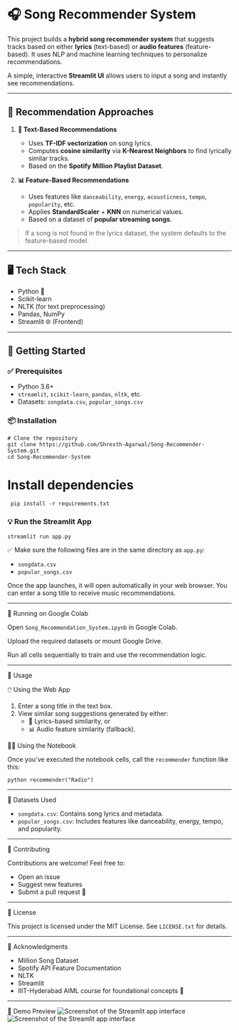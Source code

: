 # 🎧 Song Recommender System

This project builds a **hybrid song recommender system** that suggests tracks based on either **lyrics** (text-based) or **audio features** (feature-based). It uses NLP and machine learning techniques to personalize recommendations.

A simple, interactive **Streamlit UI** allows users to input a song and instantly see recommendations.

---

## 🧠 Recommendation Approaches

1. **🎵 Text-Based Recommendations**  
   - Uses **TF-IDF vectorization** on song lyrics.
   - Computes **cosine similarity** via **K-Nearest Neighbors** to find lyrically similar tracks.
   - Based on the **Spotify Million Playlist Dataset**.

2. **📊 Feature-Based Recommendations**  
   - Uses features like `danceability`, `energy`, `acousticness`, `tempo`, `popularity`, etc.
   - Applies **StandardScaler** + **KNN** on numerical values.
   - Based on a dataset of **popular streaming songs**.

> If a song is not found in the lyrics dataset, the system defaults to the feature-based model.

---

## 🖥️ Tech Stack

- Python 🐍
- Scikit-learn
- NLTK (for text preprocessing)
- Pandas, NumPy
- Streamlit 🌐 (Frontend)

---

## 🚀 Getting Started

### ✅ Prerequisites
- Python 3.6+
- `streamlit`, `scikit-learn`, `pandas`, `nltk`, etc.
- Datasets: `songdata.csv`, `popular_songs.csv`

### 📦 Installation

```
# Clone the repository
git clone https://github.com/Shresth-Agarwal/Song-Recommender-System.git
cd Song-Recommender-System
```
# Install dependencies
``` pip install -r requirements.txt```
### 💡 Run the Streamlit App

```
streamlit run app.py
```
✅ Make sure the following files are in the same directory as `app.py`:

*   `songdata.csv`
*   `popular_songs.csv`

Once the app launches, it will open automatically in your web browser. You can enter a song title to receive music recommendations.

---

📓 Running on Google Colab

Open `Song_Recommendation_System.ipynb` in Google Colab.

Upload the required datasets or mount Google Drive.

Run all cells sequentially to train and use the recommendation logic.

---

🧪 Usage

🖱️ Using the Web App

1.  Enter a song title in the text box.
2.  View similar song suggestions generated by either:
    *   🎵 Lyrics-based similarity, or
    *   📊 Audio feature similarity (fallback).

🧑‍💻 Using the Notebook

Once you’ve executed the notebook cells, call the `recommender` function like this:
```
python recommender("Radio")
```
---

📂 Datasets Used

*   `songdata.csv`: Contains song lyrics and metadata.
*   `popular_songs.csv`: Includes features like danceability, energy, tempo, and popularity.

---

🤝 Contributing

Contributions are welcome! Feel free to:

*   Open an issue
*   Suggest new features
*   Submit a pull request 🚀

---

📜 License

This project is licensed under the MIT License. See `LICENSE.txt` for details.

---

🙏 Acknowledgments

*   Million Song Dataset
*   Spotify API Feature Documentation
*   NLTK
*   Streamlit
*   IIIT-Hyderabad AIML course for foundational concepts 🙌

---

📸 Demo Preview
![Screenshot of the Streamlit app interface](images\text.jpg)
![Screenshot of the Streamlit app interface](images\feature.jpg)
